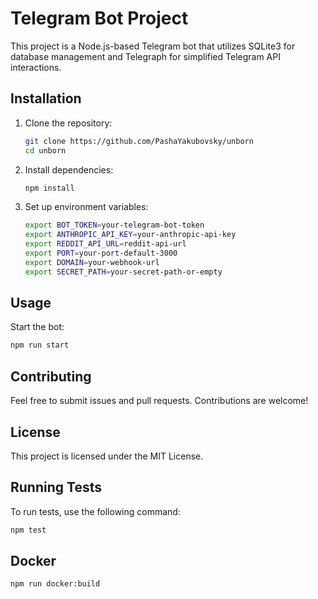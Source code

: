 # Telegram Bot Project

This project is a Node.js-based Telegram bot that utilizes SQLite3 for database management and Telegraph for simplified Telegram API interactions.

## Installation

1. Clone the repository:

    ```sh
    git clone https://github.com/PashaYakubovsky/unborn
    cd unborn
    ```

2. Install dependencies:

    ```sh
    npm install
    ```

3. Set up environment variables:
    ```sh
    export BOT_TOKEN=your-telegram-bot-token
    export ANTHROPIC_API_KEY=your-anthropic-api-key
    export REDDIT_API_URL=reddit-api-url
    export PORT=your-port-default-3000
    export DOMAIN=your-webhook-url
    export SECRET_PATH=your-secret-path-or-empty
    ```

## Usage

Start the bot:

```sh
npm run start
```

## Contributing

Feel free to submit issues and pull requests. Contributions are welcome!

## License

This project is licensed under the MIT License.

## Running Tests

To run tests, use the following command:

```sh
npm test
```

## Docker

```sh
npm run docker:build
```
